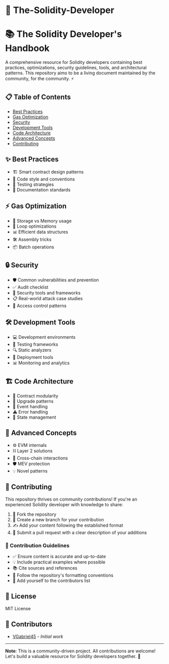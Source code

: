 # 🔷 The-Solidity-Developer
# 📚 The Solidity Developer's Handbook

A comprehensive resource for Solidity developers containing best practices, optimizations, security guidelines, tools, and architectural patterns. This repository aims to be a living document maintained by the community, for the community. ⚡️

## 📋 Table of Contents

- [Best Practices](#best-practices)
- [Gas Optimization](#gas-optimization) 
- [Security](#security)
- [Development Tools](#development-tools)
- [Code Architecture](#code-architecture)
- [Advanced Concepts](#advanced-concepts)
- [Contributing](#contributing)

## ✨ Best Practices
- 🏗️ Smart contract design patterns
- 📝 Code style and conventions
- 🧪 Testing strategies
- 📖 Documentation standards

## ⚡ Gas Optimization
- 💾 Storage vs Memory usage
- 🔄 Loop optimizations
- 📊 Efficient data structures
- 🛠️ Assembly tricks
- 📦 Batch operations

## 🔒 Security
- 🛡️ Common vulnerabilities and prevention
- ✅ Audit checklist
- 🔧 Security tools and frameworks
- 📋 Real-world attack case studies
- 🚪 Access control patterns

## 🛠️ Development Tools
- 💻 Development environments
- 🧪 Testing frameworks
- 🔍 Static analyzers
- 🚀 Deployment tools
- 📊 Monitoring and analytics

## 🏗️ Code Architecture
- 🧩 Contract modularity
- 🔄 Upgrade patterns
- 📡 Event handling
- ⚠️ Error handling
- 💾 State management

## 🔬 Advanced Concepts
- ⚙️ EVM internals
- ⛓️ Layer 2 solutions
- 🌉 Cross-chain interactions
- 🛡️ MEV protection
- 💡 Novel patterns

## 🤝 Contributing

This repository thrives on community contributions! If you're an experienced Solidity developer with knowledge to share:

1. 🍴 Fork the repository
2. 🌿 Create a new branch for your contribution
3. ✍️ Add your content following the established format
4. 🚀 Submit a pull request with a clear description of your additions

### 📝 Contribution Guidelines
- ✅ Ensure content is accurate and up-to-date
- 💡 Include practical examples where possible
- 📚 Cite sources and references
- 🎨 Follow the repository's formatting conventions
- 👥 Add yourself to the contributors list

## 📄 License

MIT License

## 👥 Contributors

- [VGabriel45](https://github.com/VGabriel45) - *Initial work*

---

**Note**: This is a community-driven project. All contributions are welcome! Let's build a valuable resource for Solidity developers together. 🚀
